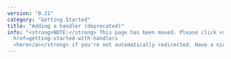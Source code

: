 ```yaml
---
version: "0.21"
category: "Getting Started"
title: "Adding a handler (deprecated)"
info: "<strong>NOTE:</strong> This page has been moved. Please click <strong><a
  href=getting-started-with-handlers
  >here</a></strong> if you're not automatically redirected. Have a nice day!"
---
```


<meta http-equiv="refresh" content="1;url=getting-started-with-handlers">
